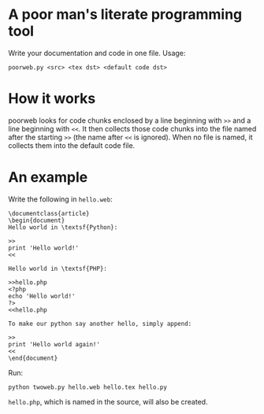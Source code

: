 # A poor man's literate programming tool

Write your documentation and code in one file. Usage:

    poorweb.py <src> <tex dst> <default code dst>

# How it works

poorweb looks for code chunks enclosed by a line beginning with `>>` and a
line beginning with `<<`. It then collects those code chunks into the file
named after the starting `>>` (the name after `<<` is ignored). When no file
is named, it collects them into the default code file.

# An example

Write the following in `hello.web`:

    \documentclass{article}
    \begin{document}
    Hello world in \textsf{Python}:

    >>
    print 'Hello world!'
    <<

    Hello world in \textsf{PHP}:

    >>hello.php
    <?php
    echo 'Hello world!'
    ?>
    <<hello.php

    To make our python say another hello, simply append:

    >>
    print 'Hello world again!'
    <<
    \end{document}

Run:

    python twoweb.py hello.web hello.tex hello.py

`hello.php`, which is named in the source, will also be created.
